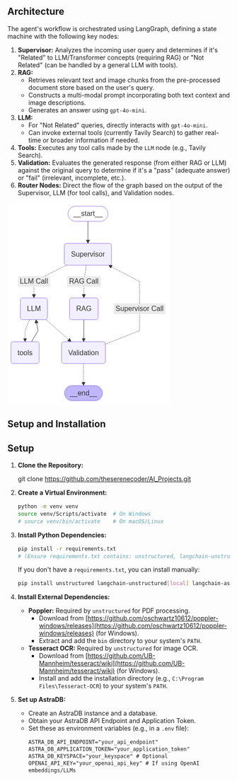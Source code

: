 ## Architecture

The agent's workflow is orchestrated using LangGraph, defining a state machine with the following key nodes:

1.  **Supervisor:** Analyzes the incoming user query and determines if it's "Related" to LLM/Transformer concepts (requiring RAG) or "Not Related" (can be handled by a general LLM with tools).
2.  **RAG:**
    * Retrieves relevant text and image chunks from the pre-processed document store based on the user's query.
    * Constructs a multi-modal prompt incorporating both text context and image descriptions.
    * Generates an answer using `gpt-4o-mini`.
3.  **LLM:**
    * For "Not Related" queries, directly interacts with `gpt-4o-mini`.
    * Can invoke external tools (currently Tavily Search) to gather real-time or broader information if needed.
4.  **Tools:** Executes any tool calls made by the `LLM` node (e.g., Tavily Search).
5.  **Validation:** Evaluates the generated response (from either RAG or LLM) against the original query to determine if it's a "pass" (adequate answer) or "fail" (irrelevant, incomplete, etc.).
6.  **Router Nodes:** Direct the flow of the graph based on the output of the Supervisor, LLM (for tool calls), and Validation nodes.

![LangGraph Agent Flow](content/output.png)

## Setup and Installation


## Setup

1.  **Clone the Repository:**
    
    git clone [<https://github.com/theserenecoder/AI_Projects.git>](https://github.com/theserenecoder/AI_Projects.git)
    

2.  **Create a Virtual Environment:**
    ```bash
    python -m venv venv
    source venv/Scripts/activate  # On Windows
    # source venv/bin/activate    # On macOS/Linux
    ```

3.  **Install Python Dependencies:**
    ```bash
    pip install -r requirements.txt
    # (Ensure requirements.txt contains: unstructured, langchain-unstructured[local], langchain-astradb, pypdf, python-dotenv, etc.)
    ```
    If you don't have a `requirements.txt`, you can install manually:
    ```bash
    pip install unstructured langchain-unstructured[local] langchain-astradb pypdf python-dotenv
    ```

4.  **Install External Dependencies:**
    * **Poppler:** Required by `unstructured` for PDF processing.
        * Download from [https://github.com/oschwartz10612/poppler-windows/releases](https://github.com/oschwartz10612/poppler-windows/releases) (for Windows).
        * Extract and add the `bin` directory to your system's `PATH`.
    * **Tesseract OCR:** Required by `unstructured` for image OCR.
        * Download from [https://github.com/UB-Mannheim/tesseract/wiki](https://github.com/UB-Mannheim/tesseract/wiki) (for Windows).
        * Install and add the installation directory (e.g., `C:\Program Files\Tesseract-OCR`) to your system's `PATH`.

5.  **Set up AstraDB:**
    * Create an AstraDB instance and a database.
    * Obtain your AstraDB API Endpoint and Application Token.
    * Set these as environment variables (e.g., in a `.env` file):
        ```
        ASTRA_DB_API_ENDPOINT="your_api_endpoint"
        ASTRA_DB_APPLICATION_TOKEN="your_application_token"
        ASTRA_DB_KEYSPACE="your_keyspace" # Optional
        OPENAI_API_KEY="your_openai_api_key" # If using OpenAI embeddings/LLMs
        ```
